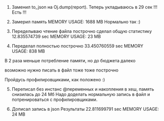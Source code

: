 1. Заменил to_json на Oj.dump(report).
  Теперь укладываюсь в 29 сек !!! Есть !!!

2. Замерил память
  MEMORY USAGE: 1688 MB
  Нормально так :)

3. Переделываю чтение файла построчно
    сделал общую статистику
    12.835574739 sec
    MEMORY USAGE: 23 MB

4. Переделал полностью построчно
  33.450760559 sec
  MEMORY USAGE: 838 MB

  В 2 раза меньше потребление памяти, но до бюджета далеко

  возможно нужно писать в файл тоже тоже построчно

  Пройдусь профилировщиками, как положено :)

5. Переписал без инстанс @переменных и накопления в хеш, память снизилась до 24 Мб
  Надо доделать нормальную запись в файл и потренироваться с профилировщиками.

6. Дописал запись в json
  Результаты
  22.811699791 sec
  MEMORY USAGE: 24 MB
